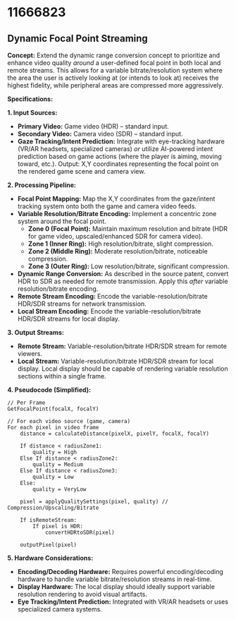 # 11666823

## Dynamic Focal Point Streaming

**Concept:** Extend the dynamic range conversion concept to prioritize and enhance video quality *around* a user-defined focal point in both local and remote streams. This allows for a variable bitrate/resolution system where the area the user is actively looking at (or intends to look at) receives the highest fidelity, while peripheral areas are compressed more aggressively.

**Specifications:**

**1. Input Sources:**

*   **Primary Video:** Game video (HDR) – standard input.
*   **Secondary Video:** Camera video (SDR) – standard input.
*   **Gaze Tracking/Intent Prediction:** Integrate with eye-tracking hardware (VR/AR headsets, specialized cameras) *or* utilize AI-powered intent prediction based on game actions (where the player is aiming, moving toward, etc.).  Output: X,Y coordinates representing the focal point on the rendered game scene and camera view.

**2. Processing Pipeline:**

*   **Focal Point Mapping:** Map the X,Y coordinates from the gaze/intent tracking system onto both the game and camera video feeds.
*   **Variable Resolution/Bitrate Encoding:**  Implement a concentric zone system around the focal point. 
    *   **Zone 0 (Focal Point):**  Maintain maximum resolution and bitrate (HDR for game video, upscaled/enhanced SDR for camera video).
    *   **Zone 1 (Inner Ring):**  High resolution/bitrate, slight compression.
    *   **Zone 2 (Middle Ring):** Moderate resolution/bitrate, noticeable compression.
    *   **Zone 3 (Outer Ring):**  Low resolution/bitrate, significant compression.
*   **Dynamic Range Conversion:** As described in the source patent, convert HDR to SDR as needed for remote transmission. Apply this *after* variable resolution/bitrate encoding.
*   **Remote Stream Encoding:** Encode the variable-resolution/bitrate HDR/SDR streams for network transmission.
*   **Local Stream Encoding:** Encode the variable-resolution/bitrate HDR/SDR streams for local display.

**3. Output Streams:**

*   **Remote Stream:** Variable-resolution/bitrate HDR/SDR stream for remote viewers.
*   **Local Stream:** Variable-resolution/bitrate HDR/SDR stream for local display.  Local display should be capable of rendering variable resolution sections within a single frame.

**4. Pseudocode (Simplified):**

```
// Per Frame
GetFocalPoint(focalX, focalY)

// For each video source (game, camera)
For each pixel in video frame
    distance = calculateDistance(pixelX, pixelY, focalX, focalY)

    If distance < radiusZone1:
        quality = High
    Else If distance < radiusZone2:
        quality = Medium
    Else If distance < radiusZone3:
        quality = Low
    Else:
        quality = VeryLow

    pixel = applyQualitySettings(pixel, quality) // Compression/Upscaling/Bitrate

    If isRemoteStream:
        If pixel is HDR:
            convertHDRtoSDR(pixel)

    outputPixel(pixel)
```

**5. Hardware Considerations:**

*   **Encoding/Decoding Hardware:**  Requires powerful encoding/decoding hardware to handle variable bitrate/resolution streams in real-time.
*   **Display Hardware:** The local display should ideally support variable resolution rendering to avoid visual artifacts.
*   **Eye Tracking/Intent Prediction:**  Integrated with VR/AR headsets or uses specialized camera systems.